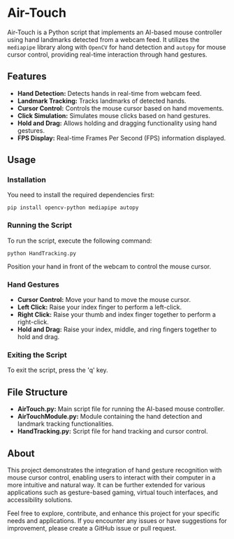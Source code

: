 # Air-Touch

Air-Touch is a Python script that implements an AI-based mouse controller using hand landmarks detected from a webcam feed. It utilizes the `mediapipe` library along with `OpenCV` for hand detection and `autopy` for mouse cursor control, providing real-time interaction through hand gestures.

## Features

- **Hand Detection:** Detects hands in real-time from webcam feed.
- **Landmark Tracking:** Tracks landmarks of detected hands.
- **Cursor Control:** Controls the mouse cursor based on hand movements.
- **Click Simulation:** Simulates mouse clicks based on hand gestures.
- **Hold and Drag:** Allows holding and dragging functionality using hand gestures.
- **FPS Display:** Real-time Frames Per Second (FPS) information displayed.

## Usage

### Installation

You need to install the required dependencies first:

```
pip install opencv-python mediapipe autopy
```


### Running the Script

To run the script, execute the following command:
```
python HandTracking.py
```


Position your hand in front of the webcam to control the mouse cursor.

### Hand Gestures

- **Cursor Control:** Move your hand to move the mouse cursor.
- **Left Click:** Raise your index finger to perform a left-click.
- **Right Click:** Raise your thumb and index finger together to perform a right-click.
- **Hold and Drag:** Raise your index, middle, and ring fingers together to hold and drag.

### Exiting the Script

To exit the script, press the 'q' key.

## File Structure

- **AirTouch.py:** Main script file for running the AI-based mouse controller.
- **AirTouchModule.py:** Module containing the hand detection and landmark tracking functionalities.
- **HandTracking.py:** Script file for hand tracking and cursor control.

## About

This project demonstrates the integration of hand gesture recognition with mouse cursor control, enabling users to interact with their computer in a more intuitive and natural way. It can be further extended for various applications such as gesture-based gaming, virtual touch interfaces, and accessibility solutions.

Feel free to explore, contribute, and enhance this project for your specific needs and applications. If you encounter any issues or have suggestions for improvement, please create a GitHub issue or pull request.


